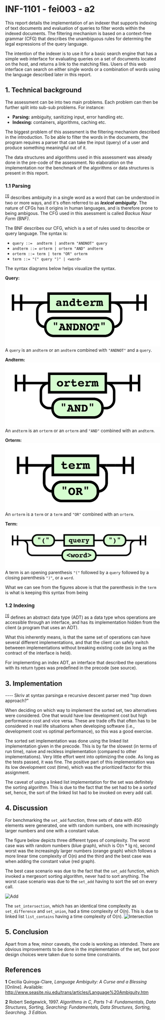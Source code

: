 # INF-1101 - fei003 - a2
This report details the implementation of an indexer that supports indexing of text documents and evaluation of queries to filter words within the indexed documents. The filtering mechanism is based on a context-free grammar (CFG) that describes the unambiguous rules for determing the legal expressions of the query language. 

The intention of the indexer is to use it for a basic search engine that has a simple web interface for evaluating queries on a set of documents located on the host, and returns a link to the matching files. Users of this web interface can search on either single words or a combination of words using the language described later in this report. 

## 1. Technical background
The assessment can be into two main problems. Each problem can then be further split into sub-sub problems. For instance:

* **Parsing:** ambiguity, sanitizing input, error handling etc.
* **Indexing:** containers, algorithms, caching etc.

The biggest problem of this assesment is the filtering mechanism described in the introduction. To be able to filter the words in the documents, the program requires a parser that can take the input (query) of a user and produce something meaningful out of it. 

The data structures and algorithms used in this assessment was already done in the pre-code of the assessment. No elaboration on the implementation nor the benchmark of the algorithms or data structures is present in this report.

### 1.1 Parsing
<sup id="a1">[[1]](#f1)</sup> describes ambiguity in a single word as a word that can be understood in two or more ways, and it's often referred to as ___lexical ambiguity___. The nature of CFGs has it origins in human languages, and is therefore prone to being ambigous. The CFG used in this asessment is called _Backus Naur Form (BNF)_.

The BNF describes our CFG, which is a set of rules used to describe or query language. The syntax is:
* ` query ::=  andterm | andterm "ANDNOT" query `
* ` andterm ::= orterm | orterm "AND" andterm `
* ` orterm ::= term | term "OR" orterm `
* ` term ::= "(" query ")" | <word> `

The syntax diagrams below helps visualize the syntax.

**Query:**
![Query](./assets/query.png)
A `query` is an `andterm` or an `andterm` combined with `"ANDNOT"` and a `query`.

**Andterm:**
![Andterm](./assets/andterm.png)
An `andterm` is an `orterm` or an `orterm` and `"AND"` combined with an `andterm`.

**Orterm:**
![Orterm](./assets/orterm.png)
An `orterm` is a `term` or a `term` and `"OR"` combined with an `orterm`.

**Term:**
![Term](./assets/term.png)
A term is an opening parenthesis `"("` followed by a `query` followed by a closing parenthesis `")"`, or a `word`.

What we can see from the figures above is that the parenthesis in the `term` is what is keeping this syntax from being 

### 1.2 Indexing
<sup id="a1">[[1]](#f1)</sup> defines an abstract data type (ADT) as a data type whos operations are accessible through an interface, and has its implementation hidden from the client (a program that uses an ADT). 

What this inherently means, is that the same set of operations can have several different implementations, and that the client can safely switch betweeen implementations without breaking existing code (as long as the contract of the interface is held).

For implementing an index ADT, an interface that described the operations with its return types was predefined in the precode (see source).


## 3. Implementation


---- Skriv at syntax parsinga e recursive descent parser med "top down approach?"

When deciding on which way to implement the sorted set, two alternatives were considered. One that would have low development cost but high performance cost and vice versa. These are trade offs that often has to be considered in real life situations when developing software (i.e., development cost vs optimal performance), so this was a good exercise.

The sorted set implementation was done using the linked list implementation given in the precode. This is by far the slowest (in terms of run time), naive and reckless implementation (compared to other implementations). Very little effort went into optimizing the code. As long as the tests passed, it was fine. The positive part of this implementation was its low development cost (time), which was the prioritized factor for this assignment.

The caveat of using a linked list implementation for the set was definitely the sorting algorithm. This is due to the fact that the set had to be a *sorted* set, hence, the sort of the linked list had to be invoked on every add call.

## 4. Discussion
For benchmarking the `set_add` function, three sets of data with 450 elements were generated, one with random numbers, one with increasingly larger numbers and one with a constant value. 

The figure below depicts three different types of complexity. The worst case was with random numbers (blue graph), which is O(n * lg n), second worst was the increasingly larger numbers (orange graph) which follows a more linear time complexity of O(n) and the third and the best case was when adding the constant value (red graph).

The best case scenario was due to the fact that the `set_add` function, which invoked a mergesort sorting algorithm, never had to sort anything. The worst case scenario was due to the `set_add` having to sort the set on every call.

![Add](./assets/add.png)

The `set_intersection`, which has an identical time complexity as `set_difference` and `set_union`, had a time complexity of O(n). This is due to linked list `list_contains` having a time complexity of O(n).
![Intersection](./assets/intersection.png)

## 5. Conclusion
Apart from a few, minor caveats, the code is working as intended. There are obvious improvements to be done in the implementation of the set, but poor design choices were taken due to some time constraints.


## References
<b id="f1">1</b> Cecilia Quiroga-Clare, _Language Ambiguity: A Curse and a Blessing_ [Online]. Available:
http://www.seasite.niu.edu/trans/articles/Language%20Ambiguity.htm

<b id="f2">2</b> Robert Sedgewick, 1997. _Algorithms in C, Parts 1-4: Fundamentals, Data Structures,
Sorting, Searching: Fundamentals, Data Structures, Sorting, Searching. 3 Edition._


